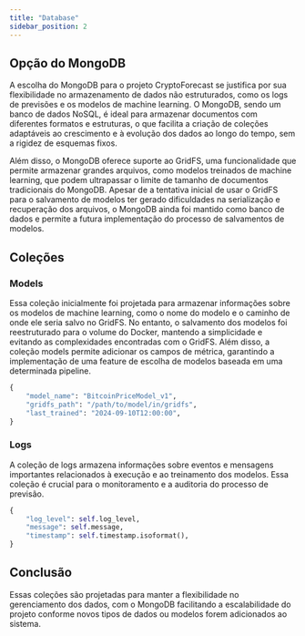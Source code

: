 ```yaml
---
title: "Database"
sidebar_position: 2
---
```


## Opção do MongoDB

A escolha do MongoDB para o projeto CryptoForecast se justifica por sua flexibilidade no armazenamento de dados não estruturados, como os logs de previsões e os modelos de machine learning. O MongoDB, sendo um banco de dados NoSQL, é ideal para armazenar documentos com diferentes formatos e estruturas, o que facilita a criação de coleções adaptáveis ao crescimento e à evolução dos dados ao longo do tempo, sem a rigidez de esquemas fixos.

Além disso, o MongoDB oferece suporte ao GridFS, uma funcionalidade que permite armazenar grandes arquivos, como modelos treinados de machine learning, que podem ultrapassar o limite de tamanho de documentos tradicionais do MongoDB. Apesar de a tentativa inicial de usar o GridFS para o salvamento de modelos ter gerado dificuldades na serialização e recuperação dos arquivos, o MongoDB ainda foi mantido como banco de dados e permite a futura implementação do processo de salvamentos de modelos.

## Coleções

### Models

Essa coleção inicialmente foi projetada para armazenar informações sobre os modelos de machine learning, como o nome do modelo e o caminho de onde ele seria salvo no GridFS. No entanto, o salvamento dos modelos foi reestruturado para o volume do Docker, mantendo a simplicidade e evitando as complexidades encontradas com o GridFS. Além disso, a coleção models permite adicionar os campos de métrica, garantindo a implementação de uma feature de escolha de modelos baseada em uma determinada pipeline.

```py
{
    "model_name": "BitcoinPriceModel_v1",
    "gridfs_path": "/path/to/model/in/gridfs",
    "last_trained": "2024-09-10T12:00:00",
}
```

### Logs

A coleção de logs armazena informações sobre eventos e mensagens importantes relacionados à execução e ao treinamento dos modelos. Essa coleção é crucial para o monitoramento e a auditoria do processo de previsão.

```py
{
    "log_level": self.log_level,
    "message": self.message,
    "timestamp": self.timestamp.isoformat(),
}
```

## Conclusão

Essas coleções são projetadas para manter a flexibilidade no gerenciamento dos dados, com o MongoDB facilitando a escalabilidade do projeto conforme novos tipos de dados ou modelos forem adicionados ao sistema.

